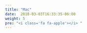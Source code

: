 ```yaml
---
title: "Mac"
date:  2018-03-03T16:33:35-06:00
weight: 5
pre: "<i class='fa fa-apple'></i> "
---
```


